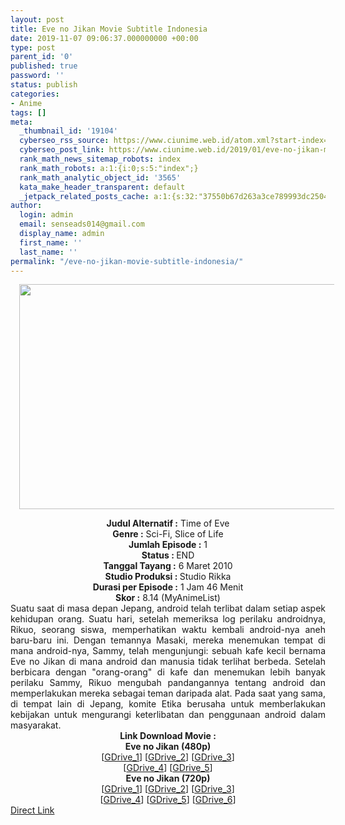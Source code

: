 ```yaml
---
layout: post
title: Eve no Jikan Movie Subtitle Indonesia
date: 2019-11-07 09:06:37.000000000 +00:00
type: post
parent_id: '0'
published: true
password: ''
status: publish
categories:
- Anime
tags: []
meta:
  _thumbnail_id: '19104'
  cyberseo_rss_source: https://www.ciunime.web.id/atom.xml?start-index=2101&max-results=150
  cyberseo_post_link: https://www.ciunime.web.id/2019/01/eve-no-jikan-movie-subtitle-indonesia.html
  rank_math_news_sitemap_robots: index
  rank_math_robots: a:1:{i:0;s:5:"index";}
  rank_math_analytic_object_id: '3565'
  kata_make_header_transparent: default
  _jetpack_related_posts_cache: a:1:{s:32:"37550b67d263a3ce789993dc25046c5f";a:2:{s:7:"expires";i:1648509675;s:7:"payload";a:0:{}}}
author:
  login: admin
  email: senseads014@gmail.com
  display_name: admin
  first_name: ''
  last_name: ''
permalink: "/eve-no-jikan-movie-subtitle-indonesia/"
---
```

<div class="separator" style="clear: both; text-align: center;"><a href="https://1.bp.blogspot.com/-D17dFAI4lFw/XEmzuMg8D_I/AAAAAAAAIRA/U6i4pIQJF4YUURNFv91eaa09ITOhzuTpwCLcBGAs/s1600/Eve%2Bno%2BJikan.jpg" imageanchor="1" style="margin-left: 1em; margin-right: 1em;"><img border="0" data-original-height="720" data-original-width="1280" height="360" src="{{ site.baseurl }}/assets/2019/11/Eve%2Bno%2BJikan.jpg" width="640" /></a></div>
<p>
<div style="text-align: center;"><b>Judul</b><b><b> Alternatif</b> :</b> Time of Eve</div>
<div style="text-align: center;"><b><b>Genre :</b></b> Sci-Fi, Slice of Life</div>
<div style="text-align: center;"><b>Jumlah Episode :</b> 1<br /><b>Status :&nbsp;</b>END<br /><b>Tanggal Tayang :</b> 6 Maret 2010<br /><b>Studio Produksi : </b>Studio Rikka<br /><b>Durasi per Episode :</b> 1 Jam 46 Menit</div>
<div style="text-align: center;"><b>Skor :</b> 8.14 (MyAnimeList)</div>
<div style="text-align: center;"></div>
<div style="text-align: justify;">Suatu saat di masa depan Jepang, android telah terlibat dalam setiap aspek kehidupan orang. Suatu hari, setelah memeriksa log perilaku androidnya, Rikuo, seorang siswa, memperhatikan waktu kembali android-nya aneh baru-baru ini. Dengan temannya Masaki, mereka menemukan tempat di mana android-nya, Sammy, telah mengunjungi: sebuah kafe kecil bernama Eve no Jikan di mana android dan manusia tidak terlihat berbeda. Setelah berbicara dengan "orang-orang" di kafe dan menemukan lebih banyak perilaku Sammy, Rikuo mengubah pandangannya tentang android dan memperlakukan mereka sebagai teman daripada alat. Pada saat yang sama, di tempat lain di Jepang, komite Etika berusaha untuk memberlakukan kebijakan untuk mengurangi keterlibatan dan penggunaan android dalam masyarakat.</div>
<div style="text-align: justify;"></div>
<div style="text-align: justify;"></div>
<div style="text-align: center;"><b>Link Download Movie :</b></div>
<div style="text-align: center;"></div>
<div style="text-align: center;"><b>Eve no Jikan (480p)</b><br />[<a href="https://drive.google.com/uc?id=1pvbuUJ7AEEdyHbcaKFIORtlpzXG2l9bF" target="_blank" rel="noopener">GDrive_1</a>] [<a href="https://drive.google.com/uc?id=1lmfZfZ6uvn-P_kYAH1RIJ2ud4ZtQTIv5" target="_blank" rel="noopener">GDrive_2</a>] [<a href="https://drive.google.com/uc?id=19Ri_jsHNqNNMLCEKJrijoYN16DpJBBK3" target="_blank" rel="noopener">GDrive_3</a>]<br />[<a href="https://drive.google.com/uc?id=1tKMu7-06-E38fzjZwsQpR5I7EUop5QSd" target="_blank" rel="noopener">GDrive_4</a>] [<a href="https://drive.google.com/uc?id=1Y6WtDABpd-lmSPMmSyS9te_ZiHrSuzsO" target="_blank" rel="noopener">GDrive_5</a>]</div>
<div style="text-align: center;"><b>Eve no Jikan (720p)</b><br />[<a href="https://drive.google.com/uc?export=download&amp;id=1YIEY-wcbkHMq3fYA8RkZnQ8D7uD9MLiQ" target="_blank" rel="noopener">GDrive_1</a>] [<a href="https://drive.google.com/uc?id=18WwVKfC_KvXmBXQXPSl2Kvp6RRh41bzg" target="_blank" rel="noopener">GDrive_2</a>] [<a href="https://drive.google.com/uc?id=1iK1Ky_fljXSnzXiSlbD7Oanc8Co0NQsX" target="_blank" rel="noopener">GDrive_3</a>]<br />[<a href="https://drive.google.com/uc?id=1XblTlG5j_K5M9KtYREK5WXmCHPrDRFOA" target="_blank" rel="noopener">GDrive_4</a>] [<a href="https://drive.google.com/uc?id=1oPsCiU_XTuTiDjbxIZ0sqtwRxehKQwyr" target="_blank" rel="noopener">GDrive_5</a>] [<a href="https://drive.google.com/uc?id=1ia_K2AEqJJ1woN9RXl60DT0Tc1nlIMAT" target="_blank" rel="noopener">GDrive_6</a>]</div>
<link rel="stylesheet" href="https://cdnjs.cloudflare.com/ajax/libs/font-awesome/4.7.0/css/font-awesome.min.css" />
<div class="divbtn"> <a href="https://handymansurrender.com/fihup8buzv?key=94550f7ce39444073321dde3b8782f97" class="btn"><i class="fa fa-download"></i> Direct Link</a> </div>
